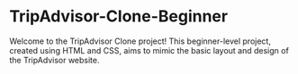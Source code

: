 # TripAdvisor-Clone-Beginner
Welcome to the TripAdvisor Clone project! This beginner-level project, created using HTML and CSS, aims to mimic the basic layout and design of the TripAdvisor website.
